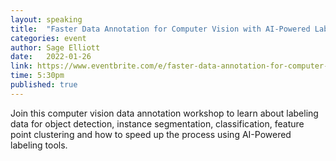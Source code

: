 ```yaml
---
layout: speaking
title:  "Faster Data Annotation for Computer Vision with AI-Powered Labeling"
categories: event
author: Sage Elliott
date:   2022-01-26
link: https://www.eventbrite.com/e/faster-data-annotation-for-computer-vision-with-ai-powered-labeling-tickets-227803505417?aff=SageSocial
time: 5:30pm
published: true
---
```


Join this computer vision data annotation workshop to learn about labeling data for object detection, instance segmentation, classification, feature point clustering and how to speed up the process using AI-Powered labeling tools.